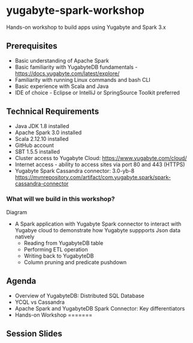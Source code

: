 # yugabyte-spark-workshop
Hands-on workshop to build apps using Yugabyte and Spark 3.x

## Prerequisites

- Basic understanding of Apache Spark
- Basic familiarity with YugabyteDB fundamentals - https://docs.yugabyte.com/latest/explore/
- Familiarity with running Linux commands and bash CLI
- Basic experience with Scala and Java
- IDE of choice - Eclipse or IntelliJ or SpringSource Toolkit preferred

## Technical Requirements

- Java JDK 1.8 installed
- Apache Spark 3.0 installed
- Scala 2.12.10 installed
- GitHub account
- SBT 1.5.5 installed
- Cluster access to Yugabyte Cloud: https://www.yugabyte.com/cloud/
- Internet access - ability to access sites via port 80 and 443 (HTTPS)
- Yugabyte Spark Cassandra connector: 3.0-yb-8 https://mvnrepository.com/artifact/com.yugabyte.spark/spark-cassandra-connector

### What will we build in this workshop?
Diagram

- A Spark application with Yugabyte Spark connector to interact with Yugabye cloud to demonstrate how Yugabyte suppports Json data natively
  - Reading from YugabyteDB table
  - Performing ETL operation
  - Writing back to YugabyteDB
  - Column pruning and predicate pushdown

## Agenda

- Overview of YugabyteDB: Distributed SQL Database
- YCQL vs Cassandra
- Apache Spark and YugabyteDB Spark Connector: Key differentiators
- Hands-on Workshop
=======
## Session Slides